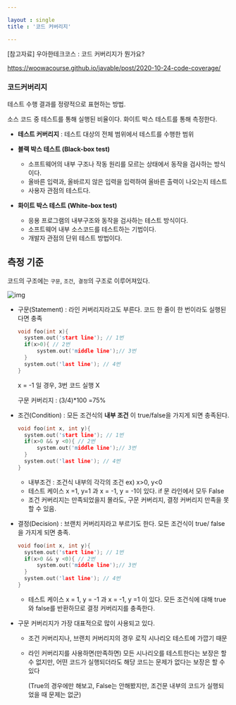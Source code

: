 ```yaml
---

layout : single
title : '코드 커버리지'

---
```


[참고자료] 우아한테크코스 : 코드 커버리지가 뭔가요? 

https://woowacourse.github.io/javable/post/2020-10-24-code-coverage/

### 코드커버리지

테스트 수행 결과를 정량적으로 표현하는 방법.

소스 코드 중 테스트를 통해 실행된 비율이다. 화이트 박스 테스트를 통해 측정한다.  

* **테스트 커버리지** : 테스트 대상의 전체 범위에서 테스트를 수행한 범위 

* **블랙 박스 테스트 (Black-box test)**

  * 소프트웨어의 내부 구조나 작동 원리를 모르는 상태에서 동작을 검사하는 방식이다.
  * 올바른 입력과, 올바르지 않은 입력을 입력하여 올바른 출력이 나오는지 테스트 
  * 사용자 관점의 테스트다. 

* **화이트 박스 테스트 (White-box test)**

  * 응용 프로그램의 내부구조와 동작을 검사하는 테스트 방식이다.
  * 소프트웨어 내부 소스코드를 테스트하는 기법이다.
  * 개발자 관점의 단위 테스트 방법이다. 

  

## 측정 기준   

코드의 구조에는 `구문`, `조건`,` 결정`의 구조로 이루어져있다. 



![img](https://mblogthumb-phinf.pstatic.net/MjAxNjEwMjFfMjAz/MDAxNDc3MDQyNzM4OTQy.uRlYllVzUqBOFDf_dakhUI8QHFGYiko_JA_-o5bQFVMg.XlHA7UGMY4M2hPNKe5eW-2IWkuunAd52aYoHUs-xcIog.JPEG.suresofttech/1.png?type=w800)

* 구문(Statement) : 라인 커버리지라고도 부른다. 코드 한 줄이 한 번이라도 실행된다면 충족

  ```c
  void foo(int x){
  	system.out('start line'); // 1번
  	if(x>0){ // 2번 
  		system.out('middle line');// 3번
  	}
  	system.out('last line'); // 4번 
  }
  ```

  x = -1 일 경우, 3번 코드 실행 X 

  구문 커버리지 : (3/4)*100 =75% 

* 조건(Condition) : 모든 조건식의 **내부 조건** 이 true/false을 가지게 되면 충족된다. 

  ```c
  void foo(int x, int y){
  	system.out('start line'); // 1번
  	if(x>0 && y <0){ // 2번 
  		system.out('middle line');// 3번
  	}
  	system.out('last line'); // 4번 
  }
  ```

  * 내부조건 : 조건식 내부의 각각의 조건 ex) x>0, y<0
  * 테스트 케이스 x =1, y=1 과 x = -1, y = -1이 있다. if 문 라인에서 모두 False
  * 조건 커버리지는 만족되었을지 몰라도, 구문 커버리지, 결정 커버리지 만족을 못할 수 있음. 

* 결정(Decision) : 브랜치 커버리지라고 부르기도 한다. 모든 조건식이 true/ false을 가지게 되면 충족. 

  ```c
  void foo(int x, int y){
  	system.out('start line'); // 1번
  	if(x>0 && y <0){ // 2번 
  		system.out('middle line');// 3번
  	}
  	system.out('last line'); // 4번 
  }
  ```

  * 테스트 케이스 x = 1, y = -1 과 x = -1, y =1  이 있다.  모든 조건식에 대해 true와 false를 반환하므로 결정 커버리지를 충족한다. 

* 구문 커버리지가 가장 대표적으로 많이 사용되고 있다. 

  * 조건 커버리지나, 브랜치 커버리지의 경우 로직 시나리오 테스트에 가깝기 때문 

  * 라인 커버리지를 사용하면(만족하면) 모든 시나리오를 테스트한다는 보장은 할 수 없지만, 어떤 코드가 실행되더라도 해당 코드는 문제가 없다는 보장은 할 수 있다

    (True의 경우에만 해보고, False는 안해봤지만,  조건문 내부의 코드가 실행되었을 때 문제는 없군)

  